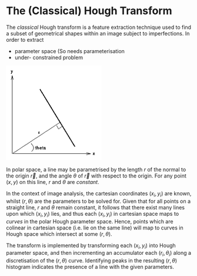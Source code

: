 The (Classical) Hough Transform
===================

The _classical_ Hough transform is a feature extraction technique used to find a subset of geometrical shapes within an image subject to imperfections. 
In order to extract 
* parameter space (So needs parameterisation
* under- constrained problem

![Parametric description of a straight line.](line-hough.png)

In polar space, a line may be parametrised by the length $r$ of the normal to the origin $\vec{r}$, and the angle $\theta$ of $\vec{r}$ with respect to the origin. For any point $(x, y)$ on this line, $r$ and $\theta$ are *constant*.

In the context of image analysis, the cartesian coordinates $(x_i,y_i)$ are known, whilst $(r,\theta)$ are the parameters to be solved for. Given that for all points on a straight line, $r$ and $\theta$ remain constant, it follows that there exist many lines upon which $(x_i, y_i)$ lies, and thus each $(x_i, y_i)$ in cartesian space maps to _curves_ in the polar Hough parameter space. Hence, points which are colinear in cartesian space (i.e. lie on the same line) will map to curves in Hough space which intersect at some $(r, \theta)$.

The transform is implemented by transforming each $(x_i, y_i)$ into Hough parameter space, and then incrementing an accumulator each $(r_i, \theta_i)$ along a discretisation of the $(r,\theta)$ curve. Identifying peaks in the resulting $(r,\theta)$ histogram indicates the presence of a line with the given parameters.